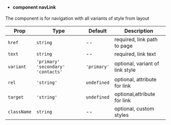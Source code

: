 - #### component navLink

The component is for navigation with all variants of style from layout

| Prop | Type | Default | Description |
| --- | --- | --- | --- |
| `href` | `string` | -- | required, link path to page |
| `text` | `string` | -- | required, link text |
| `variant` | `'primary'` `'secondary'` `'contacts'` | `'primary'` | optional, variant of link style |
| `rel` | `'string'` | `undefined` | optional, attribute for link |
| `target` | `'string'` | `undefined` | optional,attribute for link |
| `className` | `string` | -- | optional, custom styles |
